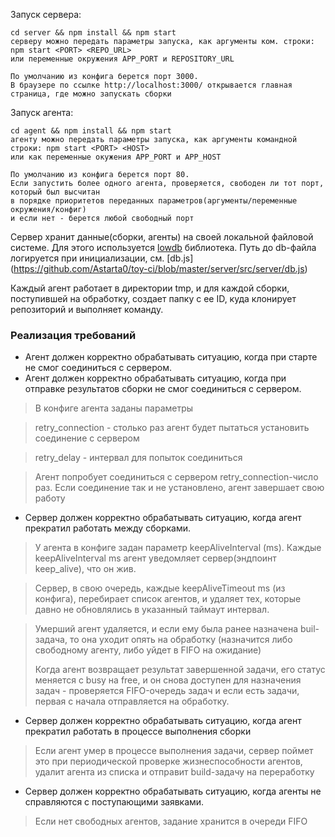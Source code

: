 Запуск сервера:
```
cd server && npm install && npm start
серверу можно передать параметры запуска, как аргументы ком. строки:
npm start <PORT> <REPO_URL>
или переменные окружения APP_PORT и REPOSITORY_URL

По умолчанию из конфига берется порт 3000.
В браузере по ссылке http://localhost:3000/ открывается главная страница, где можно запускать сборки
```

Запуск агента:
```
cd agent && npm install && npm start
агенту можно передать параметры запуска, как аргументы командной строки: npm start <PORT> <HOST>
или как переменные окужения APP_PORT и APP_HOST

По умолчанию из конфига берется порт 80.
Если запустить более одного агента, проверяется, свободен ли тот порт, который был высчитан
в порядке приоритетов переданных параметров(аргументы/переменные окружения/конфиг)
и если нет - берется любой свободный порт
```

Сервер хранит данные(сборки, агенты) на своей локальной файловой системе. Для этого используется [lowdb](https://github.com/typicode/lowdb) библиотека. Путь до db-файла логируется при инициализации, см. [db.js] (https://github.com/Astarta0/toy-ci/blob/master/server/src/server/db.js)

Каждый агент работает в директории tmp, и для каждой сборки, поступившей на обработку, создает папку с ее ID, куда клонирует репозиторий и выполняет команду.


### Реализация требований
- Агент должен корректно обрабатывать ситуацию, когда при старте не смог соединиться с сервером.
- Агент должен корректно обрабатывать ситуацию, когда при отправке результатов сборки не смог соединиться с сервером.
> В конфиге агента заданы параметры

> retry_сonnection - столько раз агент будет пытаться установить соединение с сервером

> retry_delay - интервал для попыток соединиться

> Агент попробует соединиться с сервером retry_сonnection-число раз.
> Если соединение так и не установлено, агент завершает свою работу


- Сервер должен корректно обрабатывать ситуацию, когда агент прекратил работать между сборками.
> У агента в конфиге задан параметр keepAliveInterval (ms).
> Каждые keepAliveInterval ms агент уведомляет сервер(эндпоинт keep_alive), что он жив.

> Сервер, в свою очередь, каждые keepAliveTimeout ms (из конфига), перебирает список агентов, и удаляет тех,
> которые давно не обновлялись в указанный таймаут интервал.

> Умерший агент удаляется, и если ему была ранее назначена buil-задача, то она уходит опять на обработку
> (назначится либо свободному агенту, либо уйдет в FIFO на ожидание)
>
> Когда агент возвращает результат завершенной задачи, его статус меняется с busy на free,
> и он снова доступен для назначения задач - проверяется FIFO-очередь задач и если есть задачи,
> первая с начала отправляется на обработку.

- Сервер должен корректно обрабатывать ситуацию, когда агент прекратил работать в процессе выполнения сборки
> Если агент умер в процессе выполнения задачи, сервер поймет это при периодической проверке жизнеспособности агентов,
> удалит агента из списка и отправит build-задачу на переработку

- Сервер должен корректно обрабатывать ситуацию, когда агенты не справляются с поступающими заявками.
> Если нет свободных агентов, задание хранится в очереди FIFO



